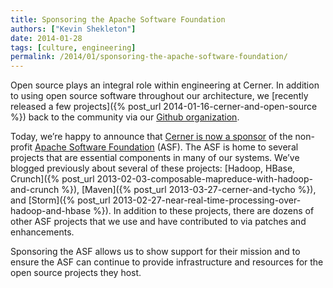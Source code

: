 ```yaml
---
title: Sponsoring the Apache Software Foundation
authors: ["Kevin Shekleton"]
date: 2014-01-28
tags: [culture, engineering]
permalink: /2014/01/sponsoring-the-apache-software-foundation/
---
```


Open source plays an integral role within engineering at Cerner. In addition to using open source software throughout our architecture, we [recently released a few projects]({% post_url 2014-01-16-cerner-and-open-source %}) back to the community via our [Github organization](https://github.com/cerner).

Today, we’re happy to announce that [Cerner is now a sponsor](http://www.apache.org/foundation/thanks.html) of the non-profit [Apache Software Foundation](http://www.apache.org/) (ASF). The ASF is home to several projects that are essential components in many of our systems. We’ve blogged previously about several of these projects: [Hadoop, HBase, Crunch]({% post_url 2013-02-03-composable-mapreduce-with-hadoop-and-crunch %}), [Maven]({% post_url 2013-03-27-cerner-and-tycho %}), and [Storm]({% post_url 2013-02-27-near-real-time-processing-over-hadoop-and-hbase %}). In addition to these projects, there are dozens of other ASF projects that we use and have contributed to via patches and enhancements.

Sponsoring the ASF allows us to show support for their mission and to ensure the ASF can continue to provide infrastructure and resources for the open source projects they host.
